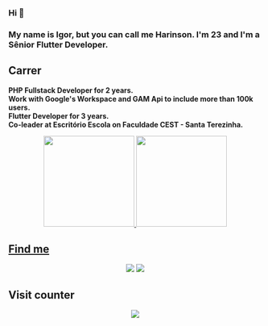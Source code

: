### Hi 👋

### My name is Igor, but you can call me Harinson. I'm 23 and I'm a Sênior Flutter Developer.
##
 

## Carrer
**PHP Fullstack Developer for 2 years.** <br/>
**Work with Google's Workspace and GAM Api to include more than 100k users.** <br/>
**Flutter Developer for 3 years.** <br/>
**Co-leader at Escritório Escola on Faculdade CEST - Santa Terezinha.** <br/>


<div align="center">
  <a href="https://github.com/harinson">
  <img height="180em" src="https://github-readme-stats.vercel.app/api?username=harinson&show_icons=true&theme=radical&count_private=true&nclude_all_commits=true"/>
  <img height="180em" src="https://github-readme-stats.vercel.app/api/top-langs/?username=harinson&layout=compact&langs_count=5&theme=radical"/>
</div>


 

 ## Find me
<div align="center"> 
 <a href="https://www.instagram.com/igorharinson/" target="_blank"><img src="https://img.shields.io/badge/-Instagram-%23E4405F?style=for-the-badge&logo=instagram&logoColor=white" target="_blank"></a>
  <a href="https://www.linkedin.com/in/igorharinson/" target="_blank"><img src="https://img.shields.io/badge/-LinkedIn-%230077B5?style=for-the-badge&logo=linkedin&logoColor=white" target="_blank"></a> 
</div>



 ## Visit counter
 <p align="center"> 
   <img alingn="center" src="https://profile-counter.glitch.me/Harinson/count.svg" />
 </p>

</p>
